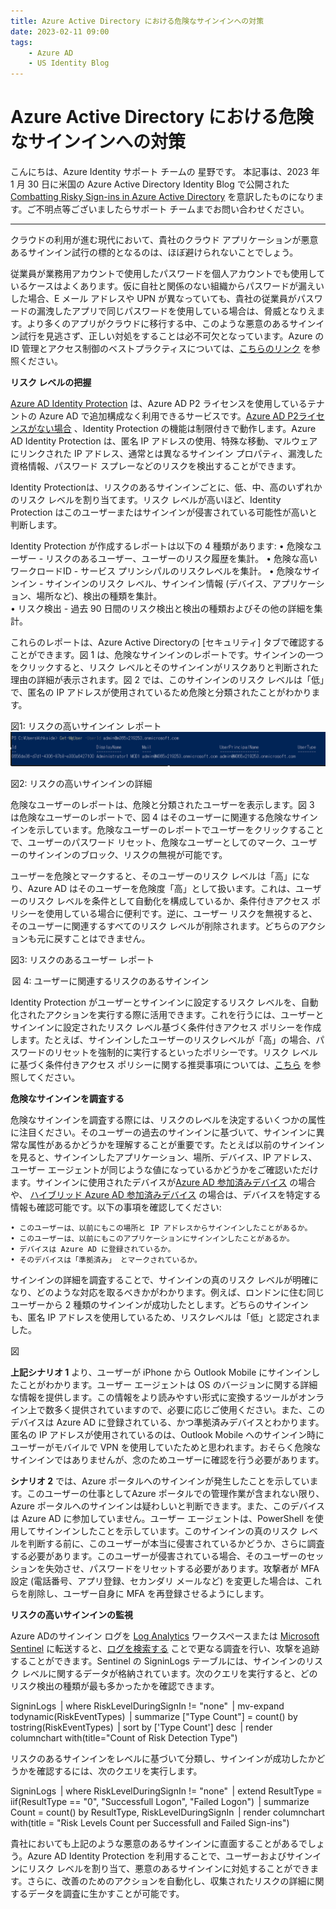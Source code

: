 ```yaml
---
title: Azure Active Directory における危険なサインインへの対策 
date: 2023-02-11 09:00
tags:
    - Azure AD
    - US Identity Blog
---
```


# Azure Active Directory における危険なサインインへの対策 

こんにちは、Azure Identity サポート チームの 星野です。
本記事は、2023 年 1 月 30 日に米国の Azure Active Directory Identity Blog で公開された [Combatting Risky Sign-ins in Azure Active Directory](https://techcommunity.microsoft.com/t5/microsoft-entra-azure-ad-blog/combatting-risky-sign-ins-in-azure-active-directory/ba-p/3724786)  を意訳したものになります。ご不明点等ございましたらサポート チームまでお問い合わせください。

---

クラウドの利用が進む現代において、貴社のクラウド アプリケーションが悪意あるサインイン試行の標的となるのは、ほぼ避けられないことでしょう。

従業員が業務用アカウントで使用したパスワードを個人アカウントでも使用しているケースはよくあります。仮に自社と関係のない組織からパスワードが漏えいした場合、E メール アドレスや UPN が異なっていても、貴社の従業員がパスワードの漏洩したアプリで同じパスワードを使用している場合は、脅威となりえます。より多くのアプリがクラウドに移行する中、このような悪意のあるサインイン試行を見逃さず、正しい対処をすることは必不可欠となっています。Azure の ID 管理とアクセス制御のベストプラクティスについては、[こちらのリンク](https://learn.microsoft.com/ja-jp/azure/security/fundamentals/identity-management-best-practices) を参照ください。 


**リスク レベルの把握**

[Azure AD Identity Protection](https://www.microsoft.com/en-au/security/business/identity-access/azure-active-directory-identity-protection) は、Azure AD P2 ライセンスを使用しているテナントの Azure AD で追加構成なく利用できるサービスです。[Azure AD P2ライセンスがない場合](https://learn.microsoft.com/ja-jp/azure/active-directory/identity-protection/overview-identity-protection#required-roles) 、Identity Protection の機能は制限付きで動作します。Azure AD Identity Protection は、匿名 IP アドレスの使用、特殊な移動、マルウェアにリンクされた IP アドレス、通常とは異なるサインイン プロパティ、漏洩した資格情報、パスワード スプレーなどのリスクを検出することができます。  

Identity Protectionは、リスクのあるサインインごとに、低、中、高のいずれかのリスク レベルを割り当てます。リスク レベルが高いほど、Identity Protection はこのユーザーまたはサインインが侵害されている可能性が高いと判断します。

Identity Protection が作成するレポートは以下の 4 種類があります:
	• 危険なユーザー - リスクのあるユーザー、ユーザーのリスク履歴を集計。
	• 危険な高いワークロードID - サービス プリンシパルのリスクレベルを集計。
	• 危険なサインイン - サインインのリスク レベル、サインイン情報 (デバイス、アプリケーション、場所など)、検出の種類を集計。  
	• リスク検出 - 過去 90 日間のリスク検出と検出の種類およびその他の詳細を集計。


これらのレポートは、Azure Active Directoryの [セキュリティ] タブで確認することができます。図 1 は、危険なサインインのレポートです。サインインの一つをクリックすると、リスク レベルとそのサインインがリスクありと判断された理由の詳細が表示されます。図 2 では、このサインインのリスク レベルは「低」で、匿名の IP アドレスが使用されているため危険と分類されたことがわかります。


図1: リスクの高いサインイン レポート
![](./azuread-module-retirement4/azuread-module-retirement4-2.png)

図2: リスクの高いサインインの詳細


危険なユーザーのレポートは、危険と分類されたユーザーを表示します。図 3 は危険なユーザーのレポートで、図 4 はそのユーザーに関連する危険なサインインを示しています。危険なユーザーのレポートでユーザーをクリックすることで、ユーザーのパスワード リセット、危険なユーザーとしてのマーク、ユーザーのサインインのブロック、リスクの無視が可能です。

ユーザーを危険とマークすると、そのユーザーのリスク レベルは「高」になり、Azure AD はそのユーザーを危険度「高」として扱います。これは、ユーザーのリスク レベルを条件として自動化を構成しているか、条件付きアクセス ポリシーを使用している場合に便利です。逆に、ユーザー リスクを無視すると、そのユーザーに関連するすべてのリスク レベルが削除されます。どちらのアクションも元に戻すことはできません。 


図3: リスクのあるユーザー レポート

 
 図 4: ユーザーに関連するリスクのあるサインイン

Identity Protection がユーザーとサインインに設定するリスク レベルを、自動化されたアクションを実行する際に活用できます。これを行うには、ユーザーとサインインに設定されたリスク レベル基づく条件付きアクセス ポリシーを作成します。たとえば、サインインしたユーザーのリスクレベルが「高」の場合、パスワードのリセットを強制的に実行するといったポリシーです。リスク レベルに基づく条件付きアクセス ポリシーに関する推奨事項については、[こちら](https://learn.microsoft.com/ja-jp/azure/active-directory/identity-protection/howto-identity-protection-configure-risk-policies#microsofts-recommendation) を参照してください。  


**危険なサインインを調査する**

危険なサインインを調査する際には、リスクのレベルを決定するいくつかの属性に注目ください。そのユーザーの過去のサインインに基づいて、サインインに異常な属性があるかどうかを理解することが重要です。たとえば以前のサインインを見ると、サインインしたアプリケーション、場所、デバイス、IP アドレス、ユーザー エージェントが同じような値になっているかどうかをご確認いただけます。サインインに使用されたデバイスが[Azure AD 参加済みデバイス](https://learn.microsoft.com/ja-jp/azure/active-directory/devices/concept-azure-ad-join) の場合や、 [ハイブリッド Azure AD 参加済みデバイス](https://learn.microsoft.com/ja-jp/azure/active-directory/devices/concept-azure-ad-join-hybrid) の場合は、デバイスを特定する情報も確認可能です。以下の事項を確認してください:

	• このユーザーは、以前にもこの場所と IP アドレスからサインインしたことがあるか。
	• このユーザーは、以前にもこのアプリケーションにサインインしたことがあるか。
	• デバイスは Azure AD に登録されているか。
	• そのデバイスは「準拠済み」 とマークされているか。


サインインの詳細を調査することで、サインインの真のリスク レベルが明確になり、どのような対応を取るべきかがわかります。例えば、ロンドンに住む同じユーザーから 2 種類のサインインが成功したとします。どちらのサインインも、匿名 IP アドレスを使用しているため、リスクレベルは「低」と認定されました。 

図

**上記シナリオ 1** より、ユーザーが iPhone から Outlook Mobile にサインインしたことがわかります。ユーザー エージェントは OS のバージョンに関する詳細な情報を提供します。この情報をより読みやすい形式に変換するツールがオンライン上で数多く提供されていますので、必要に応じご使用ください。また、このデバイスは Azure AD に登録されている、かつ準拠済みデバイスとわかります。匿名の IP アドレスが使用されているのは、Outlook Mobile へのサインイン時にユーザーがモバイルで VPN を使用していたためと思われます。おそらく危険なサインインではありませんが、念のためユーザーに確認を行う必要があります。
  
**シナリオ 2** では、Azure ポータルへのサインインが発生したことを示しています。このユーザーの仕事としてAzure ポータルでの管理作業が含まれない限り、Azure ポータルへのサインインは疑わしいと判断できます。また、このデバイスは Azure AD に参加していません。ユーザー エージェントは、PowerShell を使用してサインインしたことを示しています。このサインインの真のリスク レベルを判断する前に、このユーザーが本当に侵害されているかどうか、さらに調査する必要があります。このユーザーが侵害されている場合、そのユーザーのセッションを失効させ、パスワードをリセットする必要があります。攻撃者が MFA 設定 (電話番号、アプリ登録、セカンダリ  メールなど) を変更した場合は、これらを削除し、ユーザー自身に MFA を再登録させるようにします。


**リスクの高いサインインの監視**
 
Azure ADのサインイン ログを [Log Analytics](https://learn.microsoft.com/ja-jp/azure/azure-monitor/logs/log-analytics-overview) ワークスペースまたは [Microsoft Sentinel](https://learn.microsoft.com/ja-jp/azure/sentinel/overview) に転送すると、[ログを検索する](https://learn.microsoft.com/ja-jp/azure/azure-monitor/logs/queries) ことで更なる調査を行い、攻撃を追跡することができます。Sentinel の SigninLogs テーブルには、サインインのリスク レベルに関するデータが格納されています。次のクエリを実行すると、どのリスク検出の種類が最も多かったかを確認できます。

SigninLogs  
| where RiskLevelDuringSignIn != "none"  
| mv-expand todynamic(RiskEventTypes)  
| summarize ["Type Count"] = count() by tostring(RiskEventTypes)  
| sort by ['Type Count'] desc  
| render columnchart with(title="Count of Risk Detection Type") 

リスクのあるサインインをレベルに基づいて分類し、サインインが成功したかどうかを確認するには、次のクエリを実行します。 

SigninLogs  
| where RiskLevelDuringSignIn != "none"  
| extend ResultType = iif(ResultType == "0", "Successfull Logon", "Failed Logon")  
| summarize Count = count() by ResultType, RiskLevelDuringSignIn  
| render columnchart with(title = "Risk Levels Count per Successfull and Failed Sign-ins")  

貴社においても上記のような悪意のあるサインインに直面することがあるでしょう。Azure AD Identity Protection を利用することで、ユーザーおよびサインインにリスク レベルを割り当て、悪意のあるサインインに対処することができます。さらに、改善のためのアクションを自動化し、収集されたリスクの詳細に関するデータを調査に生かすことが可能です。
